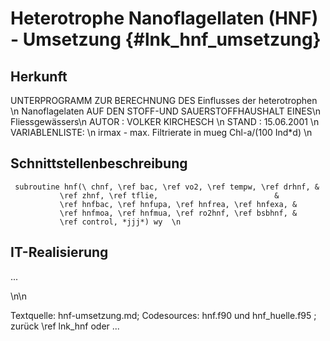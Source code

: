 Heterotrophe Nanoflagellaten (HNF) - Umsetzung {#lnk_hnf_umsetzung}
===============================================

## Herkunft ##
UNTERPROGRAMM ZUR BERECHNUNG DES Einflusses der heterotrophen \n
Nanoflagelaten AUF DEN STOFF-UND SAUERSTOFFHAUSHALT EINES\n
Fliessgewässers\n
AUTOR :      VOLKER KIRCHESCH \n
STAND :      15.06.2001 \n
VARIABLENLISTE:   \n
irmax  - max. Filtrierate in mueg Chl-a/(100 Ind*d) \n


## Schnittstellenbeschreibung
     subroutine hnf(\ chnf, \ref bac, \ref vo2, \ref tempw, \ref drhnf, &
               \ref zhnf, \ref tflie,                          &
               \ref hnfbac, \ref hnfupa, \ref hnfrea, \ref hnfexa, & 
               \ref hnfmoa, \ref hnfmua, \ref ro2hnf, \ref bsbhnf, &
               \ref control, *jjj*) wy  \n


## IT-Realisierung ##
...

\n\n

Textquelle: hnf-umsetzung.md; Codesources: hnf.f90 und hnf_huelle.f95 ; 
zurück \ref lnk_hnf oder ... 
